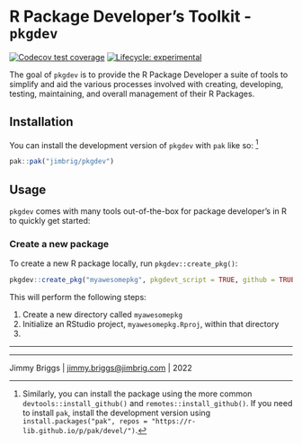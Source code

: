 
<!-- README.md is generated from README.Rmd. Please edit that file -->

# R Package Developer’s Toolkit - `pkgdev`

<!-- badges: start -->

[![Codecov test
coverage](https://codecov.io/gh/jimbrig/pkgdev/branch/main/graph/badge.svg)](https://app.codecov.io/gh/jimbrig/pkgdev?branch=main)
[![Lifecycle:
experimental](https://img.shields.io/badge/lifecycle-experimental-orange.svg)](https://lifecycle.r-lib.org/articles/stages.html#experimental)
<!-- badges: end -->

The goal of `pkgdev` is to provide the R Package Developer a suite of
tools to simplify and aid the various processes involved with creating,
developing, testing, maintaining, and overall management of their R
Packages.

## Installation

You can install the development version of `pkgdev` with `pak` like so:
[^1]

``` r
pak::pak("jimbrig/pkgdev")
```

## Usage

`pkgdev` comes with many tools out-of-the-box for package developer’s in
R to quickly get started:

### Create a new package

To create a new R package locally, run `pkgdev::create_pkg()`:

``` r
pkgdev::create_pkg("myawesomepkg", pkgdevt_script = TRUE, github = TRUE)
```

This will perform the following steps:

1.  Create a new directory called `myawesomepkg`
2.  Initialize an RStudio project, `myawesomepkg.Rproj`, within that
    directory
3.  

------------------------------------------------------------------------

------------------------------------------------------------------------

Jimmy Briggs \| <jimmy.briggs@jimbrig.com> \| 2022

[^1]: Similarly, you can install the package using the more common
    `devtools::install_github()` and `remotes::install_github()`. If you
    need to install `pak`, install the development version using
    `install.packages("pak", repos = "https://r-lib.github.io/p/pak/devel/")`.
